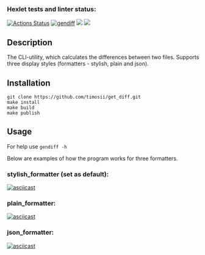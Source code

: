### Hexlet tests and linter status:
[![Actions Status](https://github.com/HoldCarter/python-project-50/workflows/hexlet-check/badge.svg)](https://github.com/HoldCarter/python-project-50/actions)  [![gendiff](https://github.com/HoldCarter/python-project-50/actions/workflows/gendiff_auto.yml/badge.svg)](https://github.com/HoldCarter/python-project-50/actions/workflows/gendiff_auto.yml)  <a href="https://codeclimate.com/github/HoldCarter/python-project-50/maintainability"><img src="https://api.codeclimate.com/v1/badges/caab6a64f7eb270a88cf/maintainability" /></a>  <a href="https://codeclimate.com/github/HoldCarter/python-project-50/test_coverage"><img src="https://api.codeclimate.com/v1/badges/caab6a64f7eb270a88cf/test_coverage" /></a>

## Description

The CLI-utility, which calculates the differences between two files. Supports three display styles (formatters - stylish, plain and json). 

## Installation

```
git clone https://github.com/timosii/get_diff.git
make install 
make build
make publish
```

## Usage

For help use `gendiff -h`

Below are examples of how the program works for three formatters.

### stylish_formatter (set as default):

[![asciicast](https://asciinema.org/a/gxDKRBDiS7oqrTmZqxh8uBETi.svg)](https://asciinema.org/a/gxDKRBDiS7oqrTmZqxh8uBETi)

### plain_formatter:

[![asciicast](https://asciinema.org/a/HaxTUBzkZDpVDBoluH5uh5TLs.svg)](https://asciinema.org/a/HaxTUBzkZDpVDBoluH5uh5TLs)

### json_formatter:

[![asciicast](https://asciinema.org/a/Ty66aBvG81mMpTxgHM58tYFJC.svg)](https://asciinema.org/a/Ty66aBvG81mMpTxgHM58tYFJC)

